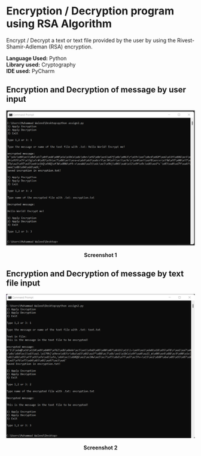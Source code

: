 # Encryption / Decryption program using RSA Algorithm
Encrypt / Decrypt a text or text file provided by the user by using the Rivest-Shamir-Adleman (RSA) encryption.

**Language Used:** Python <br />
**Library used:** Cryptography <br />
**IDE used:** PyCharm <br />


## Encryption and Decryption of message by user input


![alt text](https://github.com/Mu-Waleed/CSCS-421-A-22-11081/blob/main/Assignment%202/ScreenShots/SS1.png)
<p align="center">
    <b>Screenshot 1<b>
</p>

      

## Encryption and Decryption of message by text file input

![alt text](https://github.com/Mu-Waleed/CSCS-421-A-22-11081/blob/main/Assignment%202/ScreenShots/SS2.png)
<p align="center">
    <b>Screenshot 2<b>
</p>
